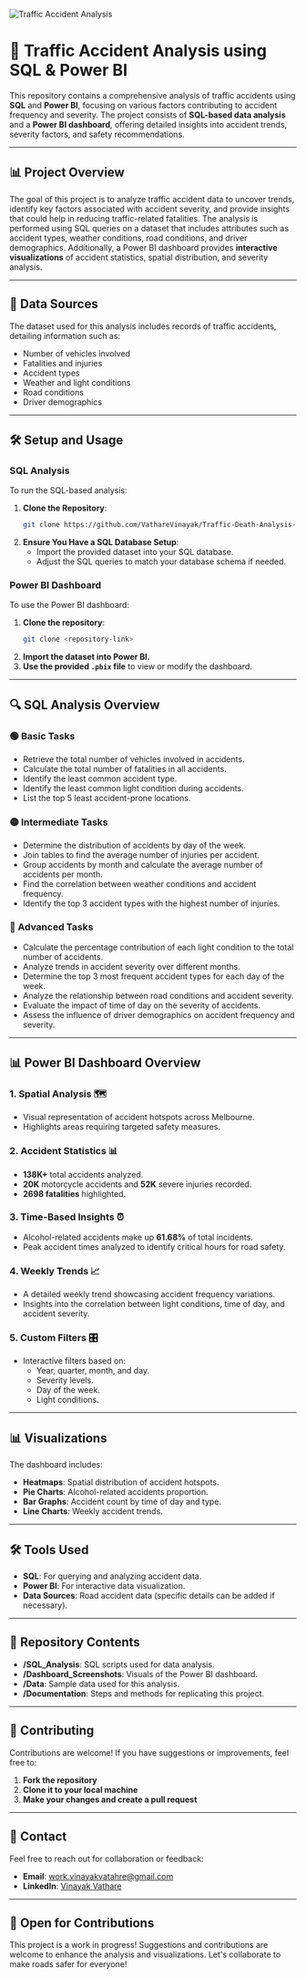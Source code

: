 ![Traffic Accident Analysis](Road_Accident_Main_Logo.jpg)

# 🚦 Traffic Accident Analysis using SQL & Power BI

This repository contains a comprehensive analysis of traffic accidents using **SQL** and **Power BI**, focusing on various factors contributing to accident frequency and severity. The project consists of **SQL-based data analysis** and a **Power BI dashboard**, offering detailed insights into accident trends, severity factors, and safety recommendations.

---

## 📊 Project Overview

The goal of this project is to analyze traffic accident data to uncover trends, identify key factors associated with accident severity, and provide insights that could help in reducing traffic-related fatalities. The analysis is performed using SQL queries on a dataset that includes attributes such as accident types, weather conditions, road conditions, and driver demographics. Additionally, a Power BI dashboard provides **interactive visualizations** of accident statistics, spatial distribution, and severity analysis.

---

## 📁 Data Sources

The dataset used for this analysis includes records of traffic accidents, detailing information such as:
- Number of vehicles involved
- Fatalities and injuries
- Accident types
- Weather and light conditions
- Road conditions
- Driver demographics

---

## 🛠️ Setup and Usage

### SQL Analysis

To run the SQL-based analysis:
1. **Clone the Repository**:
   ```bash
   git clone https://github.com/VathareVinayak/Traffic-Death-Analysis-SQL.git
   ```
2. **Ensure You Have a SQL Database Setup**:
   - Import the provided dataset into your SQL database.
   - Adjust the SQL queries to match your database schema if needed.

### Power BI Dashboard

To use the Power BI dashboard:
1. **Clone the repository**:
   ```bash
   git clone <repository-link>
   ```
2. **Import the dataset into Power BI.**
3. **Use the provided `.pbix` file** to view or modify the dashboard.

---

## 🔍 SQL Analysis Overview

### 🟢 Basic Tasks
- Retrieve the total number of vehicles involved in accidents.
- Calculate the total number of fatalities in all accidents.
- Identify the least common accident type.
- Identify the least common light condition during accidents.
- List the top 5 least accident-prone locations.

### 🟡 Intermediate Tasks
- Determine the distribution of accidents by day of the week.
- Join tables to find the average number of injuries per accident.
- Group accidents by month and calculate the average number of accidents per month.
- Find the correlation between weather conditions and accident frequency.
- Identify the top 3 accident types with the highest number of injuries.

### 🔴 Advanced Tasks
- Calculate the percentage contribution of each light condition to the total number of accidents.
- Analyze trends in accident severity over different months.
- Determine the top 3 most frequent accident types for each day of the week.
- Analyze the relationship between road conditions and accident severity.
- Evaluate the impact of time of day on the severity of accidents.
- Assess the influence of driver demographics on accident frequency and severity.

---

## 📊 Power BI Dashboard Overview

### 1. Spatial Analysis 🗺️
- Visual representation of accident hotspots across Melbourne.
- Highlights areas requiring targeted safety measures.

### 2. Accident Statistics 📊
- **138K+** total accidents analyzed.
- **20K** motorcycle accidents and **52K** severe injuries recorded.
- **2698 fatalities** highlighted.

### 3. Time-Based Insights ⏰
- Alcohol-related accidents make up **61.68%** of total incidents.
- Peak accident times analyzed to identify critical hours for road safety.

### 4. Weekly Trends 📈
- A detailed weekly trend showcasing accident frequency variations.
- Insights into the correlation between light conditions, time of day, and accident severity.

### 5. Custom Filters 🎛️
- Interactive filters based on:
  - Year, quarter, month, and day.
  - Severity levels.
  - Day of the week.
  - Light conditions.

---

## 📊 Visualizations

The dashboard includes:
- **Heatmaps**: Spatial distribution of accident hotspots.
- **Pie Charts**: Alcohol-related accidents proportion.
- **Bar Graphs**: Accident count by time of day and type.
- **Line Charts**: Weekly accident trends.

---

## 🛠️ Tools Used
- **SQL**: For querying and analyzing accident data.
- **Power BI**: For interactive data visualization.
- **Data Sources**: Road accident data (specific details can be added if necessary).

---

## 📂 Repository Contents
- **/SQL_Analysis**: SQL scripts used for data analysis.
- **/Dashboard_Screenshots**: Visuals of the Power BI dashboard.
- **/Data**: Sample data used for this analysis.
- **/Documentation**: Steps and methods for replicating this project.

---

## 🤝 Contributing

Contributions are welcome! If you have suggestions or improvements, feel free to:
1. **Fork the repository**
2. **Clone it to your local machine**
3. **Make your changes and create a pull request**

---

## 📧 Contact

Feel free to reach out for collaboration or feedback:
- **Email**: work.vinayakvatahre@gmail.com
- **LinkedIn**: [Vinayak Vathare](https://www.linkedin.com/in/vinayak-vathare-4bb135279/)

---

## 🌟 Open for Contributions

This project is a work in progress! Suggestions and contributions are welcome to enhance the analysis and visualizations. Let's collaborate to make roads safer for everyone!
